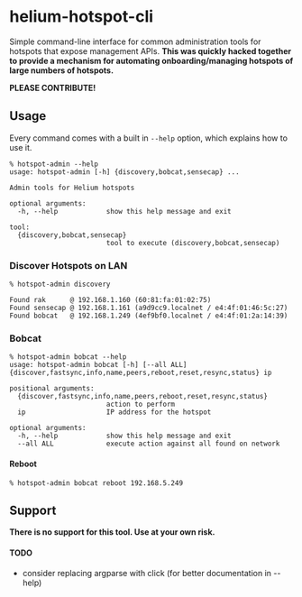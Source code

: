 # helium-hotspot-cli

Simple command-line interface for common administration tools for hotspots that
expose management APIs. **This was quickly hacked together to provide a mechanism
for automating onboarding/managing hotspots of large numbers of hotspots.**

**PLEASE CONTRIBUTE!**

## Usage

Every command comes with a built in `--help` option, which explains how to use it.

```console
% hotspot-admin --help
usage: hotspot-admin [-h] {discovery,bobcat,sensecap} ...

Admin tools for Helium hotspots

optional arguments:
  -h, --help            show this help message and exit

tool:
  {discovery,bobcat,sensecap}
                        tool to execute (discovery,bobcat,sensecap)
```
### Discover Hotspots on LAN

```console
% hotspot-admin discovery

Found rak      @ 192.168.1.160 (60:81:fa:01:02:75)
Found sensecap @ 192.168.1.161 (a9d9cc9.localnet / e4:4f:01:46:5c:27)
Found bobcat   @ 192.168.1.249 (4ef9bf0.localnet / e4:4f:01:2a:14:39)
```

### Bobcat

```console
% hotspot-admin bobcat --help
usage: hotspot-admin bobcat [-h] [--all ALL] {discover,fastsync,info,name,peers,reboot,reset,resync,status} ip

positional arguments:
  {discover,fastsync,info,name,peers,reboot,reset,resync,status}
                        action to perform
  ip                    IP address for the hotspot

optional arguments:
  -h, --help            show this help message and exit
  --all ALL             execute action against all found on network
```

#### Reboot

```console
% hotspot-admin bobcat reboot 192.168.5.249
```

## Support

**There is no support for this tool. Use at your own risk.**

#### TODO

* consider replacing argparse with click (for better documentation in --help)
